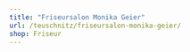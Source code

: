 ```yaml
---
title: "Friseursalon Monika Geier"
url: /teuschnitz/friseursalon-monika-geier/
shop: Friseur
---
```

